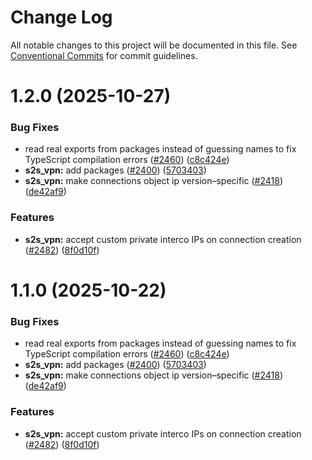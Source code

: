 # Change Log

All notable changes to this project will be documented in this file.
See [Conventional Commits](https://conventionalcommits.org) for commit guidelines.

# 1.2.0 (2025-10-27)

### Bug Fixes

- read real exports from packages instead of guessing names to fix TypeScript compilation errors ([#2460](https://github.com/scaleway/scaleway-sdk-js/issues/2460)) ([c8c424e](https://github.com/scaleway/scaleway-sdk-js/commit/c8c424e09d3a365a2592f25abdc0a8d6d86e0f0b))
- **s2s_vpn:** add packages ([#2400](https://github.com/scaleway/scaleway-sdk-js/issues/2400)) ([5703403](https://github.com/scaleway/scaleway-sdk-js/commit/5703403f87dccf9e7f6d8e52c278608c440a6dca))
- **s2s_vpn:** make connections object ip version–specific ([#2418](https://github.com/scaleway/scaleway-sdk-js/issues/2418)) ([de42af9](https://github.com/scaleway/scaleway-sdk-js/commit/de42af9866db9956511368ee003ec7eaa8f5eec4))

### Features

- **s2s_vpn:** accept custom private interco IPs on connection creation ([#2482](https://github.com/scaleway/scaleway-sdk-js/issues/2482)) ([8f0d10f](https://github.com/scaleway/scaleway-sdk-js/commit/8f0d10ffd98b02bccf1be14024c7b92c52f413fd))

# 1.1.0 (2025-10-22)

### Bug Fixes

- read real exports from packages instead of guessing names to fix TypeScript compilation errors ([#2460](https://github.com/scaleway/scaleway-sdk-js/issues/2460)) ([c8c424e](https://github.com/scaleway/scaleway-sdk-js/commit/c8c424e09d3a365a2592f25abdc0a8d6d86e0f0b))
- **s2s_vpn:** add packages ([#2400](https://github.com/scaleway/scaleway-sdk-js/issues/2400)) ([5703403](https://github.com/scaleway/scaleway-sdk-js/commit/5703403f87dccf9e7f6d8e52c278608c440a6dca))
- **s2s_vpn:** make connections object ip version–specific ([#2418](https://github.com/scaleway/scaleway-sdk-js/issues/2418)) ([de42af9](https://github.com/scaleway/scaleway-sdk-js/commit/de42af9866db9956511368ee003ec7eaa8f5eec4))

### Features

- **s2s_vpn:** accept custom private interco IPs on connection creation ([#2482](https://github.com/scaleway/scaleway-sdk-js/issues/2482)) ([8f0d10f](https://github.com/scaleway/scaleway-sdk-js/commit/8f0d10ffd98b02bccf1be14024c7b92c52f413fd))
